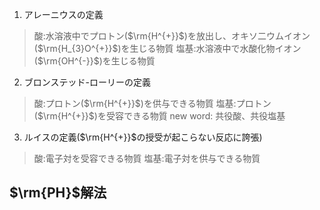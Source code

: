 1. アレーニウスの定義
> 酸:水溶液中でプロトン($\rm{H^{+}}$)を放出し、オキソ二ウムイオン($\rm{H_{3}O^{+}}$)を生じる物質
> 塩基:水溶液中で水酸化物イオン($\rm{OH^{-}}$)を生じる物質

2. ブロンステッド-ローリーの定義
> 酸:プロトン($\rm{H^{+}}$)を供与できる物質
> 塩基:プロトン($\rm{H^{+}}$)を受容できる物質
> new word: 共役酸、共役塩基

3. ルイスの定義($\rm{H^{+}}$の授受が起こらない反応に誇張)
> 酸:電子対を受容できる物質
> 塩基:電子対を供与できる物質

## $\rm{PH}$解法